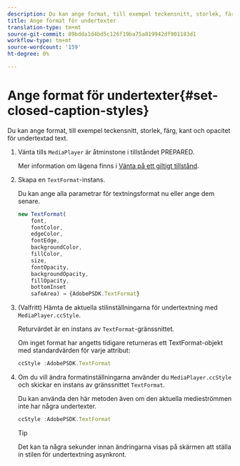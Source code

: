 ```yaml
---
description: Du kan ange format, till exempel teckensnitt, storlek, färg, kant och opacitet för undertextad text.
title: Ange format för undertexter
translation-type: tm+mt
source-git-commit: 89bdda1d4bd5c126f19ba75a819942df901183d1
workflow-type: tm+mt
source-wordcount: '159'
ht-degree: 0%

---
```



# Ange format för undertexter{#set-closed-caption-styles}

Du kan ange format, till exempel teckensnitt, storlek, färg, kant och opacitet för undertextad text.

1. Vänta tills `MediaPlayer` är åtminstone i tillståndet PREPARED.

   Mer information om lägena finns i [Vänta på ett giltigt tillstånd](../../../content-playback-options-browser-tvsdk/ui-configure/t-psdk-browser-tvsdk-2.4-ui-state-prepared-wait-for.md).
1. Skapa en `TextFormat`-instans.

   Du kan ange alla parametrar för textningsformat nu eller ange dem senare.

   ```js
   new TextFormat( 
       font,   
       fontColor,  
       edgeColor,   
       fontEdge,  
       backgroundColor,   
       fillColor,  
       size,   
       fontOpacity,   
       backgroundOpacity,  
       fillOpacity, 
       bottomInset 
       safeArea) → {AdobePSDK.TextFormat}
   ```

1. (Valfritt) Hämta de aktuella stilinställningarna för undertextning med `MediaPlayer.ccStyle`.

   Returvärdet är en instans av `TextFormat`-gränssnittet.

   Om inget format har angetts tidigare returneras ett TextFormat-objekt med standardvärden för varje attribut:

   ```js
   ccStyle :AdobePSDK.TextFormat
   ```

1. Om du vill ändra formatinställningarna använder du `MediaPlayer.ccStyle` och skickar en instans av gränssnittet `TextFormat`.

   Du kan använda den här metoden även om den aktuella medieströmmen inte har några undertexter.

   ```js
   ccStyle :AdobePSDK.TextFormat 
   ```

   >[!TIP]
   >
   >Det kan ta några sekunder innan ändringarna visas på skärmen att ställa in stilen för undertextning asynkront.

